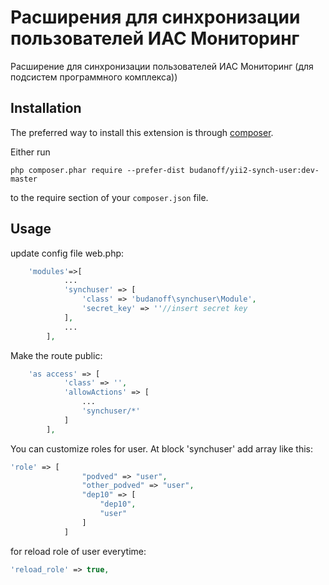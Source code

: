 Расширения для синхронизации пользователей ИАС Мониторинг
=========================================================
Расширение для синхронизации пользователей ИАС Мониторинг (для подсистем программного комплекса))

Installation
------------

The preferred way to install this extension is through [composer](http://getcomposer.org/download/).

Either run

```
php composer.phar require --prefer-dist budanoff/yii2-synch-user:dev-master
```


to the require section of your `composer.json` file.


Usage
-----
update config file web.php:

```php
    'modules'=>[
            ...
            'synchuser' => [
                'class' => 'budanoff\synchuser\Module',
                'secret_key' => ''//insert secret key
            ],
            ...
        ],
```
Make the route public:
```php
    'as access' => [
            'class' => '',
            'allowActions' => [
                ...
                'synchuser/*'
            ]
        ],
```
You can customize roles for user. At block 'synchuser' add array like this:
```php
'role' => [
                "podved" => "user",
                "other_podved" => "user",
                "dep10" => [
                    "dep10",
                    "user"
                ]
            ]
```
 for reload role of user everytime:
 ```php
'reload_role' => true,
```